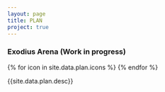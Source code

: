 ```yaml
---
layout: page
title: PLAN
project: true
---
```

<div class="header">
    <h3>Exodius Arena (Work in progress)</h3>
    <div class="icons">
        {% for icon in site.data.plan.icons %}
            <i class="{{icon}}"></i>
        {% endfor %}
    </div>
</div>
<p>{{site.data.plan.desc}}</p>
